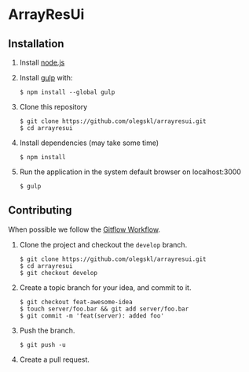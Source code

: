 # ArrayResUi

## Installation

 1. Install [node.js](https://nodejs.org/)

 2. Install [gulp](http://gulpjs.com/) with:

        $ npm install --global gulp

 3. Clone this repository

        $ git clone https://github.com/olegskl/arrayresui.git
        $ cd arrayresui

 4. Install dependencies (may take some time)

        $ npm install

 5. Run the application in the system default browser on localhost:3000

        $ gulp

## Contributing

When possible we follow the [Gitflow Workflow](http://nvie.com/posts/a-successful-git-branching-model/).

 1. Clone the project and checkout the `develop` branch.

        $ git clone https://github.com/olegskl/arrayresui.git
        $ cd arrayresui
        $ git checkout develop

 2. Create a topic branch for your idea, and commit to it.

        $ git checkout feat-awesome-idea
        $ touch server/foo.bar && git add server/foo.bar
        $ git commit -m 'feat(server): added foo'

 3. Push the branch.

        $ git push -u

 4. Create a pull request.
